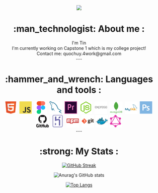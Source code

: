
<div id="header" align="center">

  
  <img src="https://s4.gifyu.com/images/ezgif-2-6fb995fb77.gif" width="600"/>

</div>

<div id="header" align="center">
  <div id="badges">
    <h1>
      :man_technologist: About me :
    </h1>
  </div>

<div>I'm Tin</div>
<div>I'm currently working on Capstone 1 which is my college project!</div>
<div>Contact me: quochuy.4work@gmail.com</div>
 ---
 </div>

<div id="header" align="center">
  <div id="badges">
    <h1>
      :hammer_and_wrench: Languages and tools :
    </h1>
  </div>
  
<div>
  <img src="https://github.com/devicons/devicon/blob/master/icons/html5/html5-original.svg" title="HTML5" alt="HTML" width="40" height="40"/>&nbsp;
    <img src="https://github.com/devicons/devicon/blob/master/icons/javascript/javascript-original.svg" title="JavaScript" alt="JavaScript" width="40" height="40"/>&nbsp;
   <img src="https://github.com/devicons/devicon/blob/master/icons/figma/figma-original.svg" title="JavaScript" alt="JavaScript" width="40" height="40"/>&nbsp;
     <img src="https://github.com/devicons/devicon/blob/master/icons/mysql/mysql-original.svg" title="JavaScript" alt="JavaScript" width="40" height="40"/>&nbsp;
   <img src="https://github.com/devicons/devicon/blob/master/icons/premierepro/premierepro-original.svg" title="JavaScript" alt="JavaScript" width="40" height="40"/>&nbsp;
    <img src="https://github.com/devicons/devicon/blob/master/icons/nodejs/nodejs-original.svg" title="nodejs" alt="nodejs" width="40" height="40"/>&nbsp;
    <img src="https://github.com/devicons/devicon/blob/master/icons/express/express-original-wordmark.svg" title="express" alt="express" width="40" height="40"/>&nbsp;
    <img src="https://github.com/devicons/devicon/blob/master/icons/mongodb/mongodb-plain-wordmark.svg" title="mongodb" alt="mongodb" width="40" height="40"/>&nbsp;
    <img src="https://github.com/devicons/devicon/blob/master/icons/mysql/mysql-original-wordmark.svg" title="MySQL"  alt="MySQL" width="40" height="40"/>&nbsp;
    <img src="https://github.com/devicons/devicon/blob/master/icons/photoshop/photoshop-plain.svg" title="photoshop" alt="photoshop" width="40" height="40"/>&nbsp;
    <img src="https://github.com/devicons/devicon/blob/master/icons/github/github-original-wordmark.svg" title="github" alt="github" width="40" height="40"/>&nbsp;
    <img src="https://github.com/devicons/devicon/blob/master/icons/heroku/heroku-original.svg" title="heroku" alt="heroku " width="40" height="40"/>&nbsp;
    <img src="https://github.com/devicons/devicon/blob/master/icons/npm/npm-original-wordmark.svg" title="npm" alt="npm" width="40" height="40"/>&nbsp;
    <img src="https://github.com/devicons/devicon/blob/master/icons/git/git-original-wordmark.svg" title="Git" **alt="Git" width="40" height="40"/>
    <img src="https://github.com/devicons/devicon/blob/master/icons/docker/docker-original.svg" title="Docker" **alt="Docker" width="40" height="40"/>
    <img src="https://github.com/devicons/devicon/blob/master/icons/graphql/graphql-plain.svg" title="GraphQL" **alt="GraphQL" width="40" height="40"/>
</div>
---
<div id="badges">
    <h1>
      :strong: My Stats :
    </h1>

[![GitHub Streak](http://github-readme-streak-stats.herokuapp.com?user=mafiavietquat&theme=green_nur&date_format=j%20M%5B%20Y%5D)](https://git.io/streak-stats)
  
![Anurag's GitHub stats](https://github-readme-stats.vercel.app/api?username=mafiavietquat&show_icons=true&theme=blue-green)
  
[![Top Langs](https://github-readme-stats.vercel.app/api/top-langs/?username=mafiavietquat&layout=compact&theme=transparent)](https://github.com/anuraghazra/github-readme-stats)
</div>
